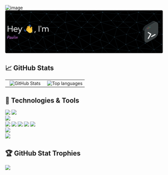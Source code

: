 ![image](https://github.com/Paulin-Dev/Paulin-Dev/assets/92094732/3ad1de34-b37c-472b-9531-b21cb992f16e)
![Header](./test.png)

## 📈 GitHub Stats
<!--
<div align='center'><img src="https://github-readme-stats-sigma-five.vercel.app/api?username=Paulin-Dev&show_icons=true&theme=tokyonight&custom_title=Paulin%27s%20Stats" alt='GitHub Stats'></div>  
<br>
<div align='center'><img src='https://github-readme-stats-sigma-five.vercel.app/api/top-langs/?username=Paulin-Dev&layout=compact&theme=tokyonight&hide=jupyter%20notebook' alt='Top languages'></div>
-->
<table align="center">
    <tr style="border: none;">
        <td align="center" width="50%" style="border: none;">
            <img src="https://github-readme-stats-sigma-five.vercel.app/api?username=Paulin-Dev&show_icons=true&theme=tokyonight&custom_title=Paulin%27s%20Stats" alt='GitHub Stats' />
        </td>
        <td align="center" width="50%" style="border: none;">
            <img src='https://github-readme-stats-sigma-five.vercel.app/api/top-langs/?username=Paulin-Dev&layout=compact&theme=tokyonight&hide=jupyter%20notebook' alt='Top languages' />
        </td>
    </tr>
</table>



## 🔧 Technologies & Tools

![](https://img.shields.io/badge/OS-Linux-informational?style=flat&logo=linux&logoColor=white&color=0260E3)
![](https://img.shields.io/badge/OS-Windows-informational?style=flat&logo=windows&logoColor=white&color=0260E3)  
![](https://img.shields.io/badge/Editor-VS_Code-informational?style=flat&logo=visual-studio-code&logoColor=white&color=0260E3)  
![](https://img.shields.io/badge/Code-Python-informational?style=flat&logo=python&logoColor=white&color=0260E3)
![](https://img.shields.io/badge/Code-C++-informational?style=flat&logo=C%2B%2B&logoColor=white&color=0260E3)
![](https://img.shields.io/badge/Code-SQL-informational?style=flat&logo=sql&logoColor=white&color=0260E3)
![](https://img.shields.io/badge/Code-HTML-informational?style=flat&logo=html5&logoColor=white&color=0260E3)
![](https://img.shields.io/badge/Code-CSS-informational?style=flat&logo=css3&logoColor=white&color=0260E3)  
![](https://img.shields.io/badge/Shell-Zsh-informational?style=flat&logo=gnu-bash&logoColor=white&color=0260E3)  
![](https://img.shields.io/badge/Tools-PostgreSQL-informational?style=flat&logo=postgresql&logoColor=white&color=0260E3)

## 🏆 GitHub Stat Trophies

![](https://github-profile-trophy.vercel.app/?username=Paulin-Dev&no-bg=true&no-frame=true&margin-w=20&rank=SECRET,SSS,SS,S,AAA,AA,A,B,C&theme=algolia)

<!--
- 🔭 I’m currently working on ...
- 🌱 I’m currently learning ...
- 👯 I’m looking to collaborate on ...
- 🤔 I’m looking for help with ...
- 💬 Ask me about ...
- 📫 How to reach me: ...
- 😄 Pronouns: ...
- ⚡ Fun fact: ...
-->

